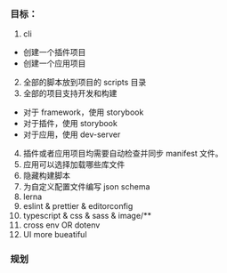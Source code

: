 ### 目标：

1. cli
  - 创建一个插件项目
  - 创建一个应用项目

2. 全部的脚本放到项目的 scripts 目录
3. 全部的项目支持开发和构建
  - 对于 framework，使用 storybook
  - 对于插件，使用 storybook
  - 对于应用，使用 dev-server

4. 插件或者应用项目均需要自动检查并同步 manifest 文件。
5. 应用可以选择加载哪些库文件
6. 隐藏构建脚本
7. 为自定义配置文件编写 json schema
8. lerna
9. eslint & prettier & editorconfig
10. typescript & css & sass & image/**
11. cross env OR dotenv
12. UI more bueatiful

### 规划

